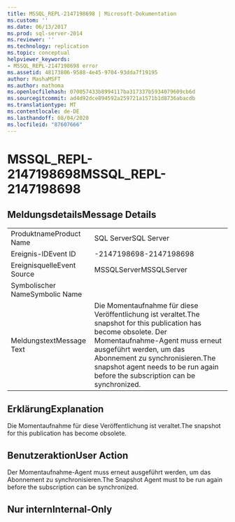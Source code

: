 ```yaml
---
title: MSSQL_REPL-2147198698 | Microsoft-Dokumentation
ms.custom: ''
ms.date: 06/13/2017
ms.prod: sql-server-2014
ms.reviewer: ''
ms.technology: replication
ms.topic: conceptual
helpviewer_keywords:
- MSSQL_REPL-2147198698 error
ms.assetid: 48173806-9588-4e45-9704-93dda7f19195
author: MashaMSFT
ms.author: mathoma
ms.openlocfilehash: 070057433b8994117ba317337b5934079609cb6d
ms.sourcegitcommit: ad4d92dce894592a259721a1571b1d8736abacdb
ms.translationtype: MT
ms.contentlocale: de-DE
ms.lasthandoff: 08/04/2020
ms.locfileid: "87607666"
---
```

# <a name="mssql_repl-2147198698"></a><span data-ttu-id="d4764-102">MSSQL_REPL-2147198698</span><span class="sxs-lookup"><span data-stu-id="d4764-102">MSSQL_REPL-2147198698</span></span>
    
## <a name="message-details"></a><span data-ttu-id="d4764-103">Meldungsdetails</span><span class="sxs-lookup"><span data-stu-id="d4764-103">Message Details</span></span>  
  
|||  
|-|-|  
|<span data-ttu-id="d4764-104">Produktname</span><span class="sxs-lookup"><span data-stu-id="d4764-104">Product Name</span></span>|<span data-ttu-id="d4764-105">SQL Server</span><span class="sxs-lookup"><span data-stu-id="d4764-105">SQL Server</span></span>|  
|<span data-ttu-id="d4764-106">Ereignis-ID</span><span class="sxs-lookup"><span data-stu-id="d4764-106">Event ID</span></span>|<span data-ttu-id="d4764-107">-2147198698</span><span class="sxs-lookup"><span data-stu-id="d4764-107">-2147198698</span></span>|  
|<span data-ttu-id="d4764-108">Ereignisquelle</span><span class="sxs-lookup"><span data-stu-id="d4764-108">Event Source</span></span>|<span data-ttu-id="d4764-109">MSSQLServer</span><span class="sxs-lookup"><span data-stu-id="d4764-109">MSSQLServer</span></span>|  
|<span data-ttu-id="d4764-110">Symbolischer Name</span><span class="sxs-lookup"><span data-stu-id="d4764-110">Symbolic Name</span></span>||  
|<span data-ttu-id="d4764-111">Meldungstext</span><span class="sxs-lookup"><span data-stu-id="d4764-111">Message Text</span></span>|<span data-ttu-id="d4764-112">Die Momentaufnahme für diese Veröffentlichung ist veraltet.</span><span class="sxs-lookup"><span data-stu-id="d4764-112">The snapshot for this publication has become obsolete.</span></span> <span data-ttu-id="d4764-113">Der Momentaufnahme-Agent muss erneut ausgeführt werden, um das Abonnement zu synchronisieren.</span><span class="sxs-lookup"><span data-stu-id="d4764-113">The snapshot agent needs to be run again before the subscription can be synchronized.</span></span>|  
  
## <a name="explanation"></a><span data-ttu-id="d4764-114">Erklärung</span><span class="sxs-lookup"><span data-stu-id="d4764-114">Explanation</span></span>  
 <span data-ttu-id="d4764-115">Die Momentaufnahme für diese Veröffentlichung ist veraltet.</span><span class="sxs-lookup"><span data-stu-id="d4764-115">The snapshot for this publication has become obsolete.</span></span>  
  
## <a name="user-action"></a><span data-ttu-id="d4764-116">Benutzeraktion</span><span class="sxs-lookup"><span data-stu-id="d4764-116">User Action</span></span>  
 <span data-ttu-id="d4764-117">Der Momentaufnahme-Agent muss erneut ausgeführt werden, um das Abonnement zu synchronisieren.</span><span class="sxs-lookup"><span data-stu-id="d4764-117">The Snapshot Agent must to be run again before the subscription can be synchronized.</span></span>  
  
## <a name="internal-only"></a><span data-ttu-id="d4764-118">Nur intern</span><span class="sxs-lookup"><span data-stu-id="d4764-118">Internal-Only</span></span>  
  
